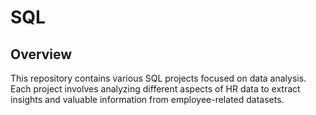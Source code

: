 # SQL

## Overview
This repository contains various SQL projects focused on data analysis. Each project involves analyzing different aspects of HR data to extract insights and valuable information from employee-related datasets.
